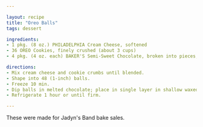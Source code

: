 ```yaml
---

layout: recipe
title: "Oreo Balls"
tags: dessert

ingredients:
- 1 pkg. (8 oz.) PHILADELPHIA Cream Cheese, softened
- 36 OREO Cookies, finely crushed (about 3 cups)
- 4 pkg. (4 oz. each) BAKER'S Semi-Sweet Chocolate, broken into pieces, melted.

directions:
- Mix cream cheese and cookie crumbs until blended.
- Shape into 48 (1-inch) balls.
- Freeze 10 min.
- Dip balls in melted chocolate; place in single layer in shallow waxed paper-lined pan. 
- Refrigerate 1 hour or until firm.

---
```


These were made for Jadyn's Band bake sales.